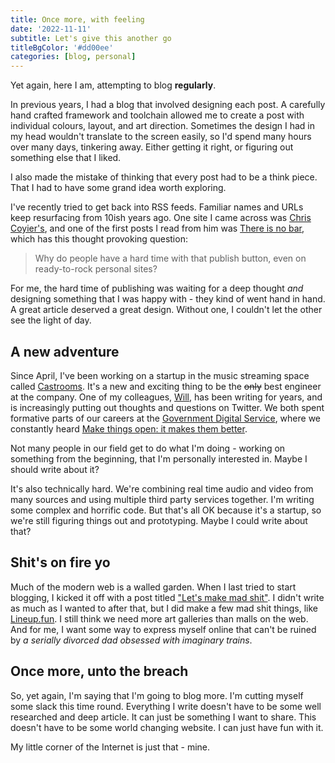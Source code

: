 ```yaml
---
title: Once more, with feeling
date: '2022-11-11'
subtitle: Let's give this another go
titleBgColor: '#dd00ee'
categories: [blog, personal]
---
```


Yet again, here I am, attempting to blog **regularly**.

In previous years, I had a blog that involved designing each post. A carefully hand crafted framework and toolchain allowed me to create a post with individual colours, layout, and art direction. Sometimes the design I had in my head wouldn't translate to the screen easily, so I'd spend many hours over many days, tinkering away. Either getting it right, or figuring out something else that I liked.

I also made the mistake of thinking that every post had to be a think piece. That I had to have some grand idea worth exploring.

I've recently tried to get back into RSS feeds. Familiar names and URLs keep resurfacing from 10ish years ago. One site I came across was [Chris Coyier's](https://chriscoyier.net), and one of the first posts I read from him was [There is no bar](https://chriscoyier.net/2022/06/27/there-is-no-bar/), which has this thought provoking question:

> Why do people have a hard time with that publish button, even on ready-to-rock personal sites?

For me, the hard time of publishing was waiting for a deep thought _and_ designing something that I was happy with - they kind of went hand in hand. A great article deserved a great design. Without one, I couldn't let the other see the light of day.

## A new adventure

Since April, I've been working on a startup in the music streaming space called [Castrooms](https://castrooms.com/). It's a new and exciting thing to be the <strike>only</strike> best engineer at the company. One of my colleagues, [Will](https://www.myddelton.co.uk/), has been writing for years, and is increasingly putting out thoughts and questions on Twitter. We both spent formative parts of our careers at the [Government Digital Service](https://www.gov.uk/government/organisations/government-digital-service), where we constantly heard [Make things open: it makes them better](https://www.gov.uk/guidance/government-design-principles#make-things-open-it-makes-things-better).

Not many people in our field get to do what I'm doing - working on something from the beginning, that I'm personally interested in. Maybe I should write about it?

It's also technically hard. We're combining real time audio and video from many sources and using multiple third party services together. I'm writing some complex and horrific code. But that's all OK because it's a startup, so we're still figuring things out and prototyping. Maybe I could write about that?

## Shit's on fire yo

Much of the modern web is a walled garden. When I last tried to start blogging, I kicked it off with a post titled ["Let's make mad shit"](/blog/lets-make-mad-shit). I didn't write as much as I wanted to after that, but I did make a few mad shit things, like [Lineup.fun](https://www.lineup.fun/). I still think we need more art galleries than malls on the web. And for me, I want some way to express myself online that can't be ruined by _a serially divorced dad obsessed with imaginary trains_.

## Once more, unto the breach

So, yet again, I'm saying that I'm going to blog more. I'm cutting myself some slack this time round. Everything I write doesn't have to be some well researched and deep article. It can just be something I want to share. This doesn't have to be some world changing website. I can just have fun with it.

My little corner of the Internet is just that - mine.

